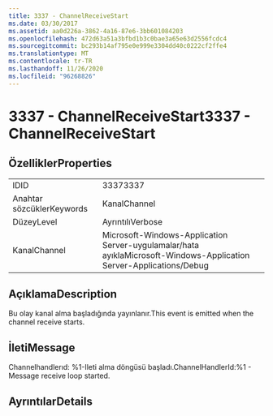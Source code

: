 ```yaml
---
title: 3337 - ChannelReceiveStart
ms.date: 03/30/2017
ms.assetid: aa0d226a-3862-4a16-87e6-3bb601084203
ms.openlocfilehash: 472d63a51a3bfbd1b3c0bae3a65e63d2556fcdc4
ms.sourcegitcommit: bc293b14af795e0e999e3304dd40c0222cf2ffe4
ms.translationtype: MT
ms.contentlocale: tr-TR
ms.lasthandoff: 11/26/2020
ms.locfileid: "96268826"
---
```

# <a name="3337---channelreceivestart"></a><span data-ttu-id="72af9-102">3337 - ChannelReceiveStart</span><span class="sxs-lookup"><span data-stu-id="72af9-102">3337 - ChannelReceiveStart</span></span>

## <a name="properties"></a><span data-ttu-id="72af9-103">Özellikler</span><span class="sxs-lookup"><span data-stu-id="72af9-103">Properties</span></span>  
  
|||  
|-|-|  
|<span data-ttu-id="72af9-104">ID</span><span class="sxs-lookup"><span data-stu-id="72af9-104">ID</span></span>|<span data-ttu-id="72af9-105">3337</span><span class="sxs-lookup"><span data-stu-id="72af9-105">3337</span></span>|  
|<span data-ttu-id="72af9-106">Anahtar sözcükler</span><span class="sxs-lookup"><span data-stu-id="72af9-106">Keywords</span></span>|<span data-ttu-id="72af9-107">Kanal</span><span class="sxs-lookup"><span data-stu-id="72af9-107">Channel</span></span>|  
|<span data-ttu-id="72af9-108">Düzey</span><span class="sxs-lookup"><span data-stu-id="72af9-108">Level</span></span>|<span data-ttu-id="72af9-109">Ayrıntılı</span><span class="sxs-lookup"><span data-stu-id="72af9-109">Verbose</span></span>|  
|<span data-ttu-id="72af9-110">Kanal</span><span class="sxs-lookup"><span data-stu-id="72af9-110">Channel</span></span>|<span data-ttu-id="72af9-111">Microsoft-Windows-Application Server-uygulamalar/hata ayıkla</span><span class="sxs-lookup"><span data-stu-id="72af9-111">Microsoft-Windows-Application Server-Applications/Debug</span></span>|  
  
## <a name="description"></a><span data-ttu-id="72af9-112">Açıklama</span><span class="sxs-lookup"><span data-stu-id="72af9-112">Description</span></span>  

 <span data-ttu-id="72af9-113">Bu olay kanal alma başladığında yayınlanır.</span><span class="sxs-lookup"><span data-stu-id="72af9-113">This event is emitted when the channel receive starts.</span></span>  
  
## <a name="message"></a><span data-ttu-id="72af9-114">İleti</span><span class="sxs-lookup"><span data-stu-id="72af9-114">Message</span></span>  

 <span data-ttu-id="72af9-115">Channelhandlerıd: %1-Ileti alma döngüsü başladı.</span><span class="sxs-lookup"><span data-stu-id="72af9-115">ChannelHandlerId:%1 - Message receive loop started.</span></span>  
  
## <a name="details"></a><span data-ttu-id="72af9-116">Ayrıntılar</span><span class="sxs-lookup"><span data-stu-id="72af9-116">Details</span></span>
